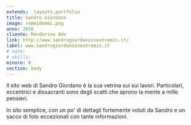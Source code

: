 ```yaml
---
extends: _layouts.portfolio
title: Sandro Giordano
image: remmidemmi.png
anno: 2016
cliente: Mandarino Adv
link: http://www.sandrogiordanoinextremis.it/
label: www.sandrogiordanoinextremis.it
# note: 
# skills: 
minore: 0
section: body
---
```


Il sito web di Sandro Giordano è la sua vetrina sui sui lavori. Particolari, eccentrici e dissacranti sono degli scatti che aprono la mente a mille pensieri.

In sito semplice, con un po' di dettagli fortemente voluti da Sandro e un sacco di foto eccezionali con tante informazioni.